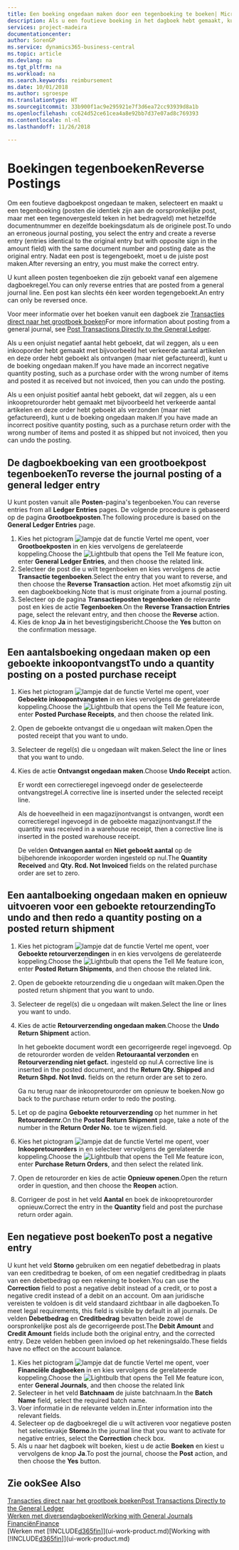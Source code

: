 ```yaml
---
title: Een boeking ongedaan maken door een tegenboeking te boeken| Microsoft Docs
description: Als u een foutieve boeking in het dagboek hebt gemaakt, kunt u vervolgens de functie Transactie tegenboeken gebruiken om de boeking ongedaan te maken met de juiste audittrail.
services: project-madeira
documentationcenter: 
author: SorenGP
ms.service: dynamics365-business-central
ms.topic: article
ms.devlang: na
ms.tgt_pltfrm: na
ms.workload: na
ms.search.keywords: reimbursement
ms.date: 10/01/2018
ms.author: sgroespe
ms.translationtype: HT
ms.sourcegitcommit: 33b900f1ac9e295921e7f3d6ea72cc93939d8a1b
ms.openlocfilehash: cc624d52ce61cea4a8e92bb7d37e07ad8c769393
ms.contentlocale: nl-nl
ms.lasthandoff: 11/26/2018

---
```

# <a name="reverse-postings"></a><span data-ttu-id="7a976-103">Boekingen tegenboeken</span><span class="sxs-lookup"><span data-stu-id="7a976-103">Reverse Postings</span></span>
<span data-ttu-id="7a976-104">Om een foutieve dagboekpost ongedaan te maken, selecteert en maakt u een tegenboeking (posten die identiek zijn aan de oorspronkelijke post, maar met een tegenovergesteld teken in het bedragveld) met hetzelfde documentnummer en dezelfde boekingsdatum als de originele post.</span><span class="sxs-lookup"><span data-stu-id="7a976-104">To undo an erroneous journal posting, you select the entry and create a reverse entry (entries identical to the original entry but with opposite sign in the amount field) with the same document number and posting date as the original entry.</span></span> <span data-ttu-id="7a976-105">Nadat een post is tegengeboekt, moet u de juiste post maken.</span><span class="sxs-lookup"><span data-stu-id="7a976-105">After reversing an entry, you must make the correct entry.</span></span>

<span data-ttu-id="7a976-106">U kunt alleen posten tegenboeken die zijn geboekt vanaf een algemene dagboekregel.</span><span class="sxs-lookup"><span data-stu-id="7a976-106">You can only reverse entries that are posted from a general journal line.</span></span> <span data-ttu-id="7a976-107">Een post kan slechts één keer worden tegengeboekt.</span><span class="sxs-lookup"><span data-stu-id="7a976-107">An entry can only be reversed once.</span></span>

<span data-ttu-id="7a976-108">Voor meer informatie over het boeken vanuit een dagboek zie [Transacties direct naar het grootboek boeken](finance-how-post-transactions-directly.md)</span><span class="sxs-lookup"><span data-stu-id="7a976-108">For more information about posting from a general journal, see [Post Transactions Directly to the General Ledger](finance-how-post-transactions-directly.md).</span></span>

<span data-ttu-id="7a976-109">Als u een onjuist negatief aantal hebt geboekt, dat wil zeggen, als u een inkooporder hebt gemaakt met bijvoorbeeld het verkeerde aantal artikelen en deze order hebt geboekt als ontvangen (maar niet gefactureerd), kunt u de boeking ongedaan maken.</span><span class="sxs-lookup"><span data-stu-id="7a976-109">If you have made an incorrect negative quantity posting, such as a purchase order with the wrong number of items and posted it as received but not invoiced, then you can undo the posting.</span></span>

<span data-ttu-id="7a976-110">Als u een onjuist positief aantal hebt geboekt, dat wil zeggen, als u een inkoopretourorder hebt gemaakt met bijvoorbeeld het verkeerde aantal artikelen en deze order hebt geboekt als verzonden (maar niet gefactureerd), kunt u de boeking ongedaan maken.</span><span class="sxs-lookup"><span data-stu-id="7a976-110">If you have made an incorrect positive quantity posting, such as a purchase return order with the wrong number of items and posted it as shipped but not invoiced, then you can undo the posting.</span></span>   

## <a name="to-reverse-the-journal-posting-of-a-general-ledger-entry"></a><span data-ttu-id="7a976-111">De dagboekboeking van een grootboekpost tegenboeken</span><span class="sxs-lookup"><span data-stu-id="7a976-111">To reverse the journal posting of a general ledger entry</span></span>
<span data-ttu-id="7a976-112">U kunt posten vanuit alle **Posten**-pagina's tegenboeken.</span><span class="sxs-lookup"><span data-stu-id="7a976-112">You can reverse entries from all **Ledger Entries** pages.</span></span> <span data-ttu-id="7a976-113">De volgende procedure is gebaseerd op de pagina **Grootboekposten**.</span><span class="sxs-lookup"><span data-stu-id="7a976-113">The following procedure is based on the **General Ledger Entries** page.</span></span>
1. <span data-ttu-id="7a976-114">Kies het pictogram ![lampje dat de functie Vertel me opent](media/ui-search/search_small.png "Vertel me wat u wilt doen"), voer **Grootboekposten** in en kies vervolgens de gerelateerde koppeling.</span><span class="sxs-lookup"><span data-stu-id="7a976-114">Choose the ![Lightbulb that opens the Tell Me feature](media/ui-search/search_small.png "Tell me what you want to do") icon, enter **General Ledger Entries**, and then choose the related link.</span></span>
2. <span data-ttu-id="7a976-115">Selecteer de post die u wilt tegenboeken en kies vervolgens de actie **Transactie tegenboeken**.</span><span class="sxs-lookup"><span data-stu-id="7a976-115">Select the entry that you want to reverse, and then choose the **Reverse Transaction** action.</span></span> <span data-ttu-id="7a976-116">Het moet afkomstig zijn uit een dagboekboeking.</span><span class="sxs-lookup"><span data-stu-id="7a976-116">Note that is must originate from a journal posting.</span></span>
3. <span data-ttu-id="7a976-117">Selecteer op de pagina **Transactieposten tegenboeken** de relevante post en kies de actie **Tegenboeken**.</span><span class="sxs-lookup"><span data-stu-id="7a976-117">On the **Reverse Transaction Entries** page, select the relevant entry, and then choose the **Reverse** action.</span></span>
4. <span data-ttu-id="7a976-118">Kies de knop **Ja** in het bevestigingsbericht.</span><span class="sxs-lookup"><span data-stu-id="7a976-118">Choose the **Yes** button on the confirmation message.</span></span>

## <a name="to-undo-a-quantity-posting-on-a-posted-purchase-receipt"></a><span data-ttu-id="7a976-119">Een aantalsboeking ongedaan maken op een geboekte inkoopontvangst</span><span class="sxs-lookup"><span data-stu-id="7a976-119">To undo a quantity posting on a posted purchase receipt</span></span>  

1.  <span data-ttu-id="7a976-120">Kies het pictogram ![lampje dat de functie Vertel me opent](media/ui-search/search_small.png "Vertel me wat u wilt doen"), voer **Geboekte inkoopontvangsten** in en kies vervolgens de gerelateerde koppeling.</span><span class="sxs-lookup"><span data-stu-id="7a976-120">Choose the ![Lightbulb that opens the Tell Me feature](media/ui-search/search_small.png "Tell me what you want to do") icon, enter **Posted Purchase Receipts**, and then choose the related link.</span></span>  
2.  <span data-ttu-id="7a976-121">Open de geboekte ontvangst die u ongedaan wilt maken.</span><span class="sxs-lookup"><span data-stu-id="7a976-121">Open the posted receipt that you want to undo.</span></span>  
3.  <span data-ttu-id="7a976-122">Selecteer de regel(s) die u ongedaan wilt maken.</span><span class="sxs-lookup"><span data-stu-id="7a976-122">Select the line or lines that you want to undo.</span></span>  
4.  <span data-ttu-id="7a976-123">Kies de actie **Ontvangst ongedaan maken**.</span><span class="sxs-lookup"><span data-stu-id="7a976-123">Choose **Undo Receipt** action.</span></span>

    <span data-ttu-id="7a976-124">Er wordt een correctieregel ingevoegd onder de geselecteerde ontvangstregel.</span><span class="sxs-lookup"><span data-stu-id="7a976-124">A corrective line is inserted under the selected receipt line.</span></span>  

    <span data-ttu-id="7a976-125">Als de hoeveelheid in een magazijnontvangst is ontvangen, wordt een correctieregel ingevoegd in de geboekte magazijnontvangst.</span><span class="sxs-lookup"><span data-stu-id="7a976-125">If the quantity was received in a warehouse receipt, then a corrective line is inserted in the posted warehouse receipt.</span></span>  

    <span data-ttu-id="7a976-126">De velden **Ontvangen aantal** en **Niet geboekt aantal** op de bijbehorende inkooporder worden ingesteld op nul.</span><span class="sxs-lookup"><span data-stu-id="7a976-126">The **Quantity Received** and **Qty. Rcd. Not Invoiced** fields on the related purchase order are set to zero.</span></span>

## <a name="to-undo-and-then-redo-a-quantity-posting-on-a-posted-return-shipment"></a><span data-ttu-id="7a976-127">Een aantalboeking ongedaan maken en opnieuw uitvoeren voor een geboekte retourzending</span><span class="sxs-lookup"><span data-stu-id="7a976-127">To undo and then redo a quantity posting on a posted return shipment</span></span>

1.  <span data-ttu-id="7a976-128">Kies het pictogram ![lampje dat de functie Vertel me opent](media/ui-search/search_small.png "Vertel me wat u wilt doen"), voer **Geboekte retourverzendingen** in en kies vervolgens de gerelateerde koppeling.</span><span class="sxs-lookup"><span data-stu-id="7a976-128">Choose the ![Lightbulb that opens the Tell Me feature](media/ui-search/search_small.png "Tell me what you want to do") icon, enter **Posted Return Shipments**, and then choose the related link.</span></span>  
2.  <span data-ttu-id="7a976-129">Open de geboekte retourzending die u ongedaan wilt maken.</span><span class="sxs-lookup"><span data-stu-id="7a976-129">Open the posted return shipment that you want to undo.</span></span>
3. <span data-ttu-id="7a976-130">Selecteer de regel(s) die u ongedaan wilt maken.</span><span class="sxs-lookup"><span data-stu-id="7a976-130">Select the line or lines you want to undo.</span></span>  

4.  <span data-ttu-id="7a976-131">Kies de actie **Retourverzending ongedaan maken**.</span><span class="sxs-lookup"><span data-stu-id="7a976-131">Choose the **Undo Return Shipment** action.</span></span>  

    <span data-ttu-id="7a976-132">In het geboekte document wordt een gecorrigeerde regel ingevoegd. Op de retourorder worden de velden **Retouraantal verzonden** en **Retourverzending niet gefact.** ingesteld op nul.</span><span class="sxs-lookup"><span data-stu-id="7a976-132">A corrective line is inserted in the posted document, and the **Return Qty. Shipped** and **Return Shpd. Not Invd.** fields on the return order are set to zero.</span></span>  

    <span data-ttu-id="7a976-133">Ga nu terug naar de inkoopretourorder om opnieuw te boeken.</span><span class="sxs-lookup"><span data-stu-id="7a976-133">Now go back to the purchase return order to redo the posting.</span></span>  

5.  <span data-ttu-id="7a976-134">Let op de pagina **Geboekte retourverzending** op het nummer in het **Retourordernr.**</span><span class="sxs-lookup"><span data-stu-id="7a976-134">On the **Posted Return Shipment** page, take a note of the number in the **Return Order No.**</span></span> <span data-ttu-id="7a976-135">toe te wijzen.</span><span class="sxs-lookup"><span data-stu-id="7a976-135">field.</span></span>  
6.  <span data-ttu-id="7a976-136">Kies het pictogram ![lampje dat de functie Vertel me opent](media/ui-search/search_small.png "Vertel me wat u wilt doen"), voer **Inkoopretourorders** in en selecteer vervolgens de gerelateerde koppeling.</span><span class="sxs-lookup"><span data-stu-id="7a976-136">Choose the ![Lightbulb that opens the Tell Me feature](media/ui-search/search_small.png "Tell me what you want to do") icon, enter **Purchase Return Orders**, and then select the related link.</span></span>  
7.  <span data-ttu-id="7a976-137">Open de retourorder en kies de actie **Opnieuw openen**.</span><span class="sxs-lookup"><span data-stu-id="7a976-137">Open the return order in question, and then choose the **Reopen** action.</span></span>  
8.  <span data-ttu-id="7a976-138">Corrigeer de post in het veld **Aantal** en boek de inkoopretourorder opnieuw.</span><span class="sxs-lookup"><span data-stu-id="7a976-138">Correct the entry in the **Quantity** field and post the purchase return order again.</span></span>  

## <a name="to-post-a-negative-entry"></a><span data-ttu-id="7a976-139">Een negatieve post boeken</span><span class="sxs-lookup"><span data-stu-id="7a976-139">To post a negative entry</span></span>  
<span data-ttu-id="7a976-140">U kunt het veld **Storno** gebruiken om een negatief debetbedrag in plaats van een creditbedrag te boeken, of om een negatief creditbedrag in plaats van een debetbedrag op een rekening te boeken.</span><span class="sxs-lookup"><span data-stu-id="7a976-140">You can use the **Correction** field to post a negative debit instead of a credit, or to post a negative credit instead of a debit on an account.</span></span> <span data-ttu-id="7a976-141">Om aan juridische vereisten te voldoen is dit veld standaard zichtbaar in alle dagboeken.</span><span class="sxs-lookup"><span data-stu-id="7a976-141">To meet legal requirements, this field is visible by default in all journals.</span></span> <span data-ttu-id="7a976-142">De velden **Debetbedrag** en **Creditbedrag** bevatten beide zowel de oorspronkelijke post als de gecorrigeerde post.</span><span class="sxs-lookup"><span data-stu-id="7a976-142">The **Debit Amount** and **Credit Amount** fields include both the original entry, and the corrected entry.</span></span> <span data-ttu-id="7a976-143">Deze velden hebben geen invloed op het rekeningsaldo.</span><span class="sxs-lookup"><span data-stu-id="7a976-143">These fields have no effect on the account balance.</span></span>  

1.  <span data-ttu-id="7a976-144">Kies het pictogram ![lampje dat de functie Vertel me opent](media/ui-search/search_small.png "Vertel me wat u wilt doen"), voer **Financiële dagboeken** in en kies vervolgens de gerelateerde koppeling.</span><span class="sxs-lookup"><span data-stu-id="7a976-144">Choose the ![Lightbulb that opens the Tell Me feature](media/ui-search/search_small.png "Tell me what you want to do") icon, enter **General Journals**, and then choose the related link</span></span>  
2.  <span data-ttu-id="7a976-145">Selecteer in het veld **Batchnaam** de juiste batchnaam.</span><span class="sxs-lookup"><span data-stu-id="7a976-145">In the **Batch Name** field, select the required batch name.</span></span>  
3.  <span data-ttu-id="7a976-146">Voer informatie in de relevante velden in.</span><span class="sxs-lookup"><span data-stu-id="7a976-146">Enter information into the relevant fields.</span></span>  
4.  <span data-ttu-id="7a976-147">Selecteer op de dagboekregel die u wilt activeren voor negatieve posten het selectievakje **Storno**.</span><span class="sxs-lookup"><span data-stu-id="7a976-147">In the journal line that you want to activate for negative entries, select the **Correction** check box.</span></span>  
5.  <span data-ttu-id="7a976-148">Als u naar het dagboek wilt boeken, kiest u de actie **Boeken** en kiest u vervolgens de knop **Ja**.</span><span class="sxs-lookup"><span data-stu-id="7a976-148">To post the journal, choose the **Post** action, and then choose the **Yes** button.</span></span>

## <a name="see-also"></a><span data-ttu-id="7a976-149">Zie ook</span><span class="sxs-lookup"><span data-stu-id="7a976-149">See Also</span></span>
[<span data-ttu-id="7a976-150">Transacties direct naar het grootboek boeken</span><span class="sxs-lookup"><span data-stu-id="7a976-150">Post Transactions Directly to the General Ledger</span></span>](finance-how-post-transactions-directly.md)  
[<span data-ttu-id="7a976-151">Werken met diversendagboeken</span><span class="sxs-lookup"><span data-stu-id="7a976-151">Working with General Journals</span></span>](ui-work-general-journals.md)  
[<span data-ttu-id="7a976-152">Financiën</span><span class="sxs-lookup"><span data-stu-id="7a976-152">Finance</span></span>](finance.md)  
<span data-ttu-id="7a976-153">[Werken met [!INCLUDE[d365fin](includes/d365fin_md.md)]](ui-work-product.md)</span><span class="sxs-lookup"><span data-stu-id="7a976-153">[Working with [!INCLUDE[d365fin](includes/d365fin_md.md)]](ui-work-product.md)</span></span>  

